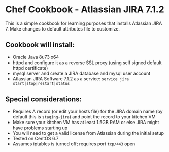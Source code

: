 # Chef Cookbook - Atlassian JIRA 7.1.2
This is a simple cookbook for learning purposes that installs Atlassian JIRA 7.
Make changes to default attributes file to customize.

## Cookbook will install:
* Oracle Java 8u73 x64
* httpd and configure it as a reverse SSL proxy (using self signed default httpd certificate)
* mysql server and create a JIRA database and mysql user account
* Atlassian JIRA Software 7.1.2 as a service: `service jira start|stop|restart|status`

## Special considerations:
* Requires A record (or edit your hosts file) for the JIRA domain name (by default this is `staging-jira`) and point the record to your kitchen VM
* Make sure your kitchen VM has at least 1.5GB RAM or else JIRA might have problems starting up
* You will need to get a valid license from Atlassian during the initial setup
* Tested on CentOS 6.7
* Assumes iptables is turned off; requires port `tcp/443` open
